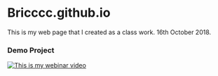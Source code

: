 # Bricccc.github.io
This is my web page that I created as a class work. 16th October 2018.
### Demo Project


<a href="https://youtu.be/PFw7of0_Rsw
" target="_blank"><img src="https://www.freeiconspng.com/uploads/clouds-png-18.png" 
alt="This is my webinar video" /></a>
